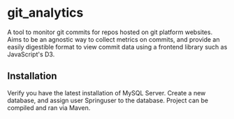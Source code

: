 # git_analytics

A tool to monitor git commits for repos hosted on git platform websites. 
Aims to be an agnostic way to collect metrics on commits, and provide an easily digestible format to view commit data using a frontend library such as 
JavaScript's D3.

## Installation

Verify you have the latest installation of MySQL Server. Create a new database, and assign user Springuser to the database. Project can be compiled and ran via Maven.
